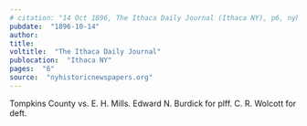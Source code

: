 ```yaml
---
# citation: "14 Oct 1896, The Ithaca Daily Journal (Ithaca NY), p6, nyhistoricnewspapers.org"
pubdate:  "1896-10-14"
author: 
title: 
voltitle:  "The Ithaca Daily Journal"
publocation:  "Ithaca NY"
pages:  "6"
source:  "nyhistoricnewspapers.org"
---
```


Tompkins County vs. E. H. Mills. Edward N. Burdick for plff. C. R. Wolcott for deft.


